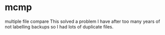 # mcmp
multiple file compare
This solved a problem I have after too many years of not labelling backups so I had lots of duplicate files.
